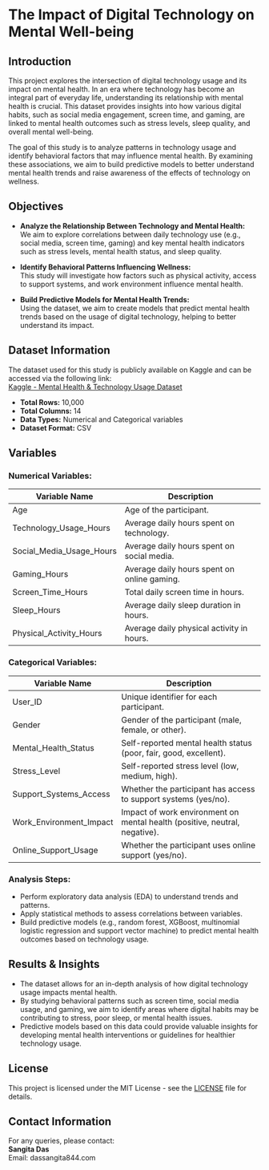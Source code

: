 # **The Impact of Digital Technology on Mental Well-being**

## **Introduction**

This project explores the intersection of digital technology usage and its impact on mental health. In an era where technology has become an integral part of everyday life, understanding its relationship with mental health is crucial. This dataset provides insights into how various digital habits, such as social media engagement, screen time, and gaming, are linked to mental health outcomes such as stress levels, sleep quality, and overall mental well-being.

The goal of this study is to analyze patterns in technology usage and identify behavioral factors that may influence mental health. By examining these associations, we aim to build predictive models to better understand mental health trends and raise awareness of the effects of technology on wellness.

## **Objectives**

- **Analyze the Relationship Between Technology and Mental Health:**  
  We aim to explore correlations between daily technology use (e.g., social media, screen time, gaming) and key mental health indicators such as stress levels, mental health status, and sleep quality.
  
- **Identify Behavioral Patterns Influencing Wellness:**  
  This study will investigate how factors such as physical activity, access to support systems, and work environment influence mental health.

- **Build Predictive Models for Mental Health Trends:**  
  Using the dataset, we aim to create models that predict mental health trends based on the usage of digital technology, helping to better understand its impact.

## **Dataset Information**

The dataset used for this study is publicly available on Kaggle and can be accessed via the following link:  
[Kaggle - Mental Health & Technology Usage Dataset](https://www.kaggle.com/datasets/waqi786/mental-health-and-technology-usage-dataset/data)

- **Total Rows:** 10,000  
- **Total Columns:** 14  
- **Data Types:** Numerical and Categorical variables  
- **Dataset Format:** CSV

## **Variables**

### **Numerical Variables:**

| **Variable Name**           | **Description**                                            |
|-----------------------------|------------------------------------------------------------|
| Age                         | Age of the participant.                                   |
| Technology_Usage_Hours      | Average daily hours spent on technology.                   |
| Social_Media_Usage_Hours    | Average daily hours spent on social media.                 |
| Gaming_Hours                | Average daily hours spent on online gaming.                |
| Screen_Time_Hours           | Total daily screen time in hours.                          |
| Sleep_Hours                 | Average daily sleep duration in hours.                     |
| Physical_Activity_Hours     | Average daily physical activity in hours.                  |

### **Categorical Variables:**

| **Variable Name**           | **Description**                                            |
|-----------------------------|------------------------------------------------------------|
| User_ID                     | Unique identifier for each participant.                    |
| Gender                      | Gender of the participant (male, female, or other).        |
| Mental_Health_Status        | Self-reported mental health status (poor, fair, good, excellent). |
| Stress_Level                | Self-reported stress level (low, medium, high).            |
| Support_Systems_Access      | Whether the participant has access to support systems (yes/no). |
| Work_Environment_Impact     | Impact of work environment on mental health (positive, neutral, negative). |
| Online_Support_Usage       | Whether the participant uses online support (yes/no).      |

### **Analysis Steps:**
- Perform exploratory data analysis (EDA) to understand trends and patterns.
- Apply statistical methods to assess correlations between variables.
- Build predictive models (e.g., random forest, XGBoost, multinomial logistic regression and support vector machine) to predict mental health outcomes based on technology usage.

## **Results & Insights**

- The dataset allows for an in-depth analysis of how digital technology usage impacts mental health.  
- By studying behavioral patterns such as screen time, social media usage, and gaming, we aim to identify areas where digital habits may be contributing to stress, poor sleep, or mental health issues.
- Predictive models based on this data could provide valuable insights for developing mental health interventions or guidelines for healthier technology usage.

## **License**

This project is licensed under the MIT License - see the [LICENSE](https://github.com/dassangita844/Mental_Health_and_Technology/blob/main/LICENSE) file for details.

## **Contact Information**

For any queries, please contact:  
**Sangita Das**  
Email: dassangita844.com 
